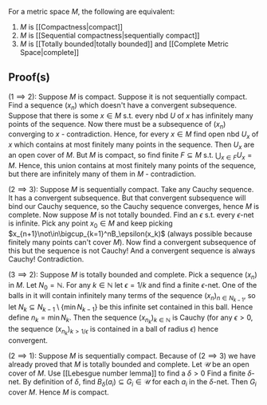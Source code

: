 For a metric space $M$, the following are equivalent:
1. $M$ is [[Compactness|compact]]
2. $M$ is [[Sequential compactness|sequentially compact]]
3. $M$ is [[Totally bounded|totally bounded]] and [[Complete Metric Space|complete]]

## Proof(s)
$(1\implies 2):$ Suppose $M$ is compact. 
Suppose it is not sequentially compact. 
Find a sequence $(x_n)$ which doesn't have a convergent subsequence. 
Suppose that there is some $x\in M$ 
s.t. every nbd $U$ of $x$ 
has infinitely many points of the sequence. 
Now there must be a subsequence of $(x_n)$ converging to $x$ - contradiction. 
Hence, for every $x\in M$ 
find open nbd $U_x$ of $x$ 
which contains at most finitely many points in the sequence. 
Then $U_x$ are an open cover of $M$. 
But $M$ is compact, 
so find finite $F\subseteq M$ s.t. $\bigcup_{x\in F}U_x=M$. 
Hence, this union contains at most finitely many points of the sequence, 
but there are infinitely many of them in $M$ - contradiction.

$(2\implies 3):$ Suppose $M$ is sequentially compact. 
Take any Cauchy sequence. 
It has a convergent subsequence. 
But that convergent subsequence will bind our Cauchy sequence, 
so the Cauchy sequence converges, 
hence $M$ is complete.
Now suppose $M$ is not totally bounded. 
Find an $\epsilon$ s.t. every $\epsilon$-net is infinite. 
Pick any point $x_0\in M$ and keep picking $x_{n+1}\not\in\bigcup_{k=1}^nB_\epsilon(x_k)$ 
(always possible because finitely many points can't cover $M$). 
Now find a convergent subsequence of this 
but the sequence is not Cauchy! 
And a convergent sequence is always Cauchy! 
Contradiction.

$(3\implies 2):$ Suppose $M$ is totally bounded and complete. 
Pick a sequence $(x_n)$ in $M$. 
Let $N_0=\mathbb N$. 
For any $k\in\mathbb N$ let $\epsilon=1/k$ and find a finite $\epsilon$-net. 
One of the balls in it will contain infinitely many terms of the sequence $(x_n)_{n\in N_{k-1}}$, 
so let $N_k\subseteq N_{k-1}\setminus\{\min N_{k-1}\}$ be this infinite set contained in this ball.
Hence define $n_k=\min N_k$. 
Then the sequence $(x_{n_k})_{k\in\mathbb N}$ is Cauchy 
(for any $\epsilon>0$, the sequence $(x_{n_k})_{k>1/\epsilon}$ is contained in a ball of radius $\epsilon$) 
hence convergent. 

$(2\implies 1):$ Suppose $M$ is sequentially compact. 
Because of $(2\implies 3)$ we have already proved that $M$ is totally bounded and complete. 
Let $\mathcal U$ be an open cover of $M$.
Use [[Lebesgue number lemma]] to find a $\delta>0$
Find a finite $\delta$-net. 
By definition of $\delta$, 
find $B_\delta(a_i)\subseteq G_i\in\mathcal U$ for each $a_i$ in the $\delta$-net. 
Then $G_i$ cover $M$.
Hence $M$ is compact.